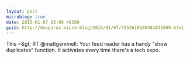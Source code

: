 ```yaml
---
layout: post
microblog: true
date: 2015-01-07 03:09 +0300
guid: http://desparoz.micro.blog/2015/01/07/t552618108481835009.html
---
```

This =&amp;gt; RT @mattgemmell: Your feed reader has a handy "show duplicates" function. It activates every time there's a tech expo.
